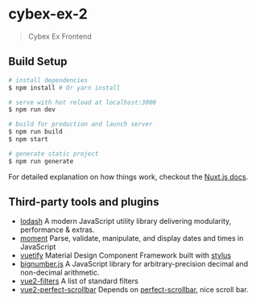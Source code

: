 # cybex-ex-2

> Cybex Ex Frontend

## Build Setup

``` bash
# install dependencies
$ npm install # Or yarn install

# serve with hot reload at localhost:3000
$ npm run dev

# build for production and launch server
$ npm run build
$ npm start

# generate static project
$ npm run generate
```

For detailed explanation on how things work, checkout the [Nuxt.js docs](https://github.com/nuxt/nuxt.js).

## Third-party tools and plugins

 - [lodash](https://lodash.com/)
    A modern JavaScript utility library delivering modularity, performance & extras.
 - [moment](https://momentjs.com/)
    Parse, validate, manipulate, and display dates and times in JavaScript
 - [vuetify](https://vuetifyjs.com)
    Material Design Component Framework
    built with [stylus](http://stylus-lang.com/)
 - [bignumber.js](https://github.com/MikeMcl/bignumber.js/)
    A JavaScript library for arbitrary-precision decimal and non-decimal arithmetic.
 - [vue2-filters](https://github.com/freearhey/vue2-filters#readme)
    A list of standard filters 
 - [vue2-perfect-scrollbar](https://github.com/mercs600/vue2-perfect-scrollbar#readme)
    Depends on [perfect-scrollbar](https://github.com/utatti/perfect-scrollbar), nice scroll bar.

